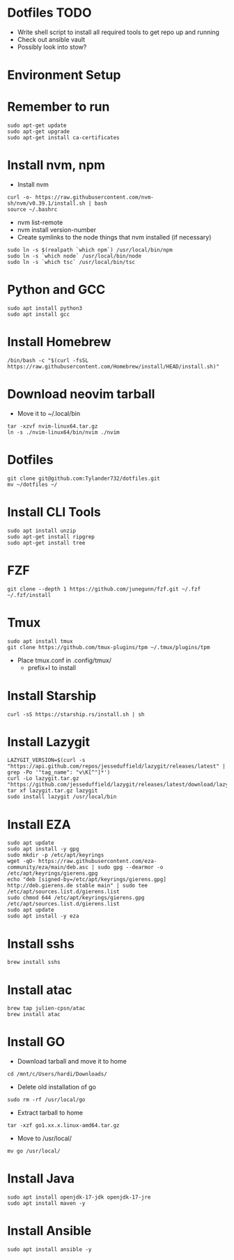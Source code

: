 # Dotfiles TODO
- Write shell script to install all required tools to get repo up and running
- Check out ansible vault
- Possibly look into stow?

# Environment Setup
# Remember to run
```
sudo apt-get update
sudo apt-get upgrade
sudo apt-get install ca-certificates
```
# Install nvm, npm
- Install nvm
```
curl -o- https://raw.githubusercontent.com/nvm-sh/nvm/v0.39.1/install.sh | bash
source ~/.bashrc
```
- nvm list-remote
- nvm install version-number
- Create symlinks to the node things that nvm installed (if necessary)
```
sudo ln -s $(realpath `which npm`) /usr/local/bin/npm
sudo ln -s `which node` /usr/local/bin/node
sudo ln -s `which tsc` /usr/local/bin/tsc
```
# Python and GCC
```
sudo apt install python3
sudo apt install gcc
```
# Install Homebrew
```
/bin/bash -c "$(curl -fsSL https://raw.githubusercontent.com/Homebrew/install/HEAD/install.sh)"
```
# Download neovim tarball
- Move it to ~/.local/bin
```
tar -xzvf nvim-linux64.tar.gz
ln -s ./nvim-linux64/bin/nvim ./nvim
```
# Dotfiles
```
git clone git@github.com:Tylander732/dotfiles.git
mv ~/dotfiles ~/
```
# Install CLI Tools
```
sudo apt install unzip
sudo apt-get install ripgrep
sudo apt-get install tree
```
# FZF
```
git clone --depth 1 https://github.com/junegunn/fzf.git ~/.fzf
~/.fzf/install
```
# Tmux
```
sudo apt install tmux
git clone https://github.com/tmux-plugins/tpm ~/.tmux/plugins/tpm
```
- Place tmux.conf in .config/tmux/
    - prefix+I to install
# Install Starship
```
curl -sS https://starship.rs/install.sh | sh
```
# Install Lazygit
```
LAZYGIT_VERSION=$(curl -s "https://api.github.com/repos/jesseduffield/lazygit/releases/latest" | grep -Po '"tag_name": "v\K[^"]*')
curl -Lo lazygit.tar.gz "https://github.com/jesseduffield/lazygit/releases/latest/download/lazygit_${LAZYGIT_VERSION}_Linux_x86_64.tar.gz"
tar xf lazygit.tar.gz lazygit
sudo install lazygit /usr/local/bin
```
# Install EZA
```
sudo apt update
sudo apt install -y gpg
sudo mkdir -p /etc/apt/keyrings
wget -qO- https://raw.githubusercontent.com/eza-community/eza/main/deb.asc | sudo gpg --dearmor -o /etc/apt/keyrings/gierens.gpg
echo "deb [signed-by=/etc/apt/keyrings/gierens.gpg] http://deb.gierens.de stable main" | sudo tee /etc/apt/sources.list.d/gierens.list
sudo chmod 644 /etc/apt/keyrings/gierens.gpg /etc/apt/sources.list.d/gierens.list
sudo apt update
sudo apt install -y eza
```
# Install sshs
```
brew install sshs
```
# Install atac
```
brew tap julien-cpsn/atac
brew install atac
```
# Install GO
- Download tarball and move it to home
```
cd /mnt/c/Users/hardi/Downloads/
```

- Delete old installation of go
```
sudo rm -rf /usr/local/go 
```

- Extract tarball to home
```
tar -xzf go1.xx.x.linux-amd64.tar.gz
```

- Move to /usr/local/
```
mv go /usr/local/
```
# Install Java
```
sudo apt install openjdk-17-jdk openjdk-17-jre
sudo apt install maven -y
```
# Install Ansible
```
sudo apt install ansible -y
```
